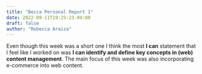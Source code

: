 ```yaml
---
title: "Becca Personal Report 1"
date: 2022-09-11T19:25:23-04:00
draft: false
author: "Rebecca Araiza"
---
```

Even though this week was a short one I think the most **I can** statement that I feel like I worked on was **I can identify and define key concepts in (web) content management**. The main focus of this week was also incorporating e-commerce into web content. 
